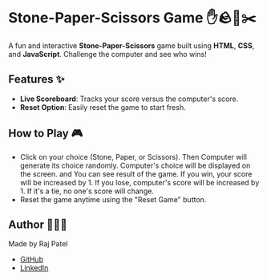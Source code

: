 # Stone-Paper-Scissors Game ✋🪨📄✂️

A fun and interactive **Stone-Paper-Scissors** game built using **HTML**, **CSS**, and **JavaScript**. Challenge the computer and see who wins!

## Features ✨
- **Live Scoreboard**: Tracks your score versus the computer's score.  
- **Reset Option**: Easily reset the game to start fresh.  

## How to Play 🎮
- Click on your choice (Stone, Paper, or Scissors). Then Computer will generate its choice randomly. Computer's choice will be displayed on the screen. and You can see result of the game. If you win, your score will be increased by 1. If you lose, computer's score will be increased by 1. If it's a tie, no one's score will change.
- Reset the game anytime using the "Reset Game" button.

## Author 🧑🏻‍💻
  Made by Raj Patel  
- [GitHub](https://github.com/Raj-Patel7807)  
- [LinkedIn](https://www.linkedin.com/in/raj-patel7807/)
